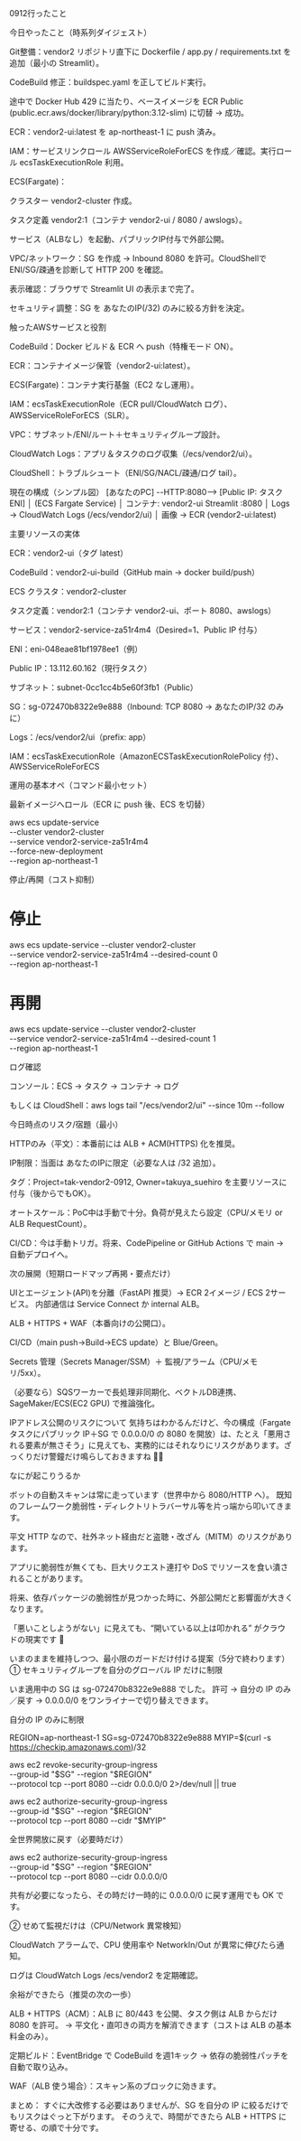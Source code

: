 0912行ったこと


今日やったこと（時系列ダイジェスト）

Git整備：vendor2 リポジトリ直下に Dockerfile / app.py / requirements.txt を追加（最小の Streamlit）。

CodeBuild 修正：buildspec.yaml を正してビルド実行。

途中で Docker Hub 429 に当たり、ベースイメージを ECR Public (public.ecr.aws/docker/library/python:3.12-slim) に切替 → 成功。

ECR：vendor2-ui:latest を ap-northeast-1 に push 済み。

IAM：サービスリンクロール AWSServiceRoleForECS を作成／確認。実行ロール ecsTaskExecutionRole 利用。

ECS(Fargate)：

クラスター vendor2-cluster 作成。

タスク定義 vendor2:1（コンテナ vendor2-ui / 8080 / awslogs）。

サービス（ALBなし）を起動、パブリックIP付与で外部公開。

VPC/ネットワーク：SG を作成 → Inbound 8080 を許可。CloudShellで ENI/SG/疎通を診断して HTTP 200 を確認。

表示確認：ブラウザで Streamlit UI の表示まで完了。

セキュリティ調整：SG を あなたのIP(/32) のみに絞る方針を決定。

触ったAWSサービスと役割

CodeBuild：Docker ビルド＆ ECR へ push（特権モード ON）。

ECR：コンテナイメージ保管（vendor2-ui:latest）。

ECS(Fargate)：コンテナ実行基盤（EC2 なし運用）。

IAM：ecsTaskExecutionRole（ECR pull/CloudWatch ログ）、AWSServiceRoleForECS（SLR）。

VPC：サブネット/ENI/ルート＋セキュリティグループ設計。

CloudWatch Logs：アプリ＆タスクのログ収集（/ecs/vendor2/ui）。

CloudShell：トラブルシュート（ENI/SG/NACL/疎通/ログ tail）。

現在の構成（シンプル図）
[あなたのPC] --HTTP:8080--> [Public IP: タスクENI]
                                 │
                          (ECS Fargate Service)
                                 │
                          コンテナ: vendor2-ui
                          Streamlit :8080
                                 │
                     Logs -> CloudWatch Logs (/ecs/vendor2/ui)
                                 │
                          画像 -> ECR (vendor2-ui:latest)

主要リソースの実体

ECR：vendor2-ui（タグ latest）

CodeBuild：vendor2-ui-build（GitHub main → docker build/push）

ECS クラスタ：vendor2-cluster

タスク定義：vendor2:1（コンテナ vendor2-ui、ポート 8080、awslogs）

サービス：vendor2-service-za51r4m4（Desired=1、Public IP 付与）

ENI：eni-048eae81bf1978ee1（例）

Public IP：13.112.60.162（現行タスク）

サブネット：subnet-0cc1cc4b5e60f3fb1（Public）

SG：sg-072470b8322e9e888（Inbound: TCP 8080 → あなたのIP/32 のみに）

Logs：/ecs/vendor2/ui（prefix: app）

IAM：ecsTaskExecutionRole（AmazonECSTaskExecutionRolePolicy 付）、AWSServiceRoleForECS

運用の基本オペ（コマンド最小セット）

最新イメージへロール（ECR に push 後、ECS を切替）

aws ecs update-service \
  --cluster vendor2-cluster \
  --service vendor2-service-za51r4m4 \
  --force-new-deployment \
  --region ap-northeast-1


停止/再開（コスト抑制）

# 停止
aws ecs update-service --cluster vendor2-cluster \
  --service vendor2-service-za51r4m4 --desired-count 0 \
  --region ap-northeast-1
# 再開
aws ecs update-service --cluster vendor2-cluster \
  --service vendor2-service-za51r4m4 --desired-count 1 \
  --region ap-northeast-1


ログ確認

コンソール：ECS → タスク → コンテナ → ログ

もしくは CloudShell：aws logs tail "/ecs/vendor2/ui" --since 10m --follow

今日時点のリスク/宿題（最小）

HTTPのみ（平文）：本番前には ALB + ACM(HTTPS) 化を推奨。

IP制限：当面は あなたのIPに限定（必要な人は /32 追加）。

タグ：Project=tak-vendor2-0912, Owner=takuya_suehiro を主要リソースに付与（後からでもOK）。

オートスケール：PoC中は手動で十分。負荷が見えたら設定（CPU/メモリ or ALB RequestCount）。

CI/CD：今は手動トリガ。将来、CodePipeline or GitHub Actions で main → 自動デプロイへ。

次の展開（短期ロードマップ再掲・要点だけ）

UIとエージェント(API)を分離（FastAPI 推奨）→ ECR 2イメージ / ECS 2サービス。
内部通信は Service Connect か internal ALB。

ALB + HTTPS + WAF（本番向けの公開口）。

CI/CD（main push→Build→ECS update）と Blue/Green。

Secrets 管理（Secrets Manager/SSM）＋ 監視/アラーム（CPU/メモリ/5xx）。

（必要なら）SQSワーカーで長処理非同期化、ベクトルDB連携、SageMaker/ECS(EC2 GPU) で推論強化。





IPアドレス公開のリスクについて
気持ちはわかるんだけど、今の構成（Fargate タスクにパブリック IP＋SG で 0.0.0.0/0 の 8080 を開放）は、たとえ「悪用される要素が無さそう」に見えても、実務的にはそれなりにリスクがあります。ざっくりだけ警鐘だけ鳴らしておきますね 🙇‍♂️

なにが起こりうるか

ボットの自動スキャンは常に走っています（世界中から 8080/HTTP へ）。
既知のフレームワーク脆弱性・ディレクトリトラバーサル等を片っ端から叩いてきます。

平文 HTTP なので、社外ネット経由だと盗聴・改ざん（MITM）のリスクがあります。

アプリに脆弱性が無くても、巨大リクエスト連打や DoS でリソースを食い潰されることがあります。

将来、依存パッケージの脆弱性が見つかった時に、外部公開だと影響面が大きくなります。

「悪いことしようがない」に見えても、“開いている以上は叩かれる” がクラウドの現実です 🙏

いまのままを維持しつつ、最小限のガードだけ付ける提案（5分で終わります）
① セキュリティグループを自分のグローバル IP だけに制限

いま適用中の SG は sg-072470b8322e9e888 でした。
許可 → 自分の IP のみ／戻す → 0.0.0.0/0 をワンライナーで切り替えできます。

自分の IP のみに制限

REGION=ap-northeast-1
SG=sg-072470b8322e9e888
MYIP=$(curl -s https://checkip.amazonaws.com)/32

aws ec2 revoke-security-group-ingress \
  --group-id "$SG" --region "$REGION" \
  --protocol tcp --port 8080 --cidr 0.0.0.0/0 2>/dev/null || true

aws ec2 authorize-security-group-ingress \
  --group-id "$SG" --region "$REGION" \
  --protocol tcp --port 8080 --cidr "$MYIP"


全世界開放に戻す（必要時だけ）

aws ec2 authorize-security-group-ingress \
  --group-id "$SG" --region "$REGION" \
  --protocol tcp --port 8080 --cidr 0.0.0.0/0


共有が必要になったら、その時だけ一時的に 0.0.0.0/0 に戻す運用でも OK です。

② せめて監視だけは（CPU/Network 異常検知）

CloudWatch アラームで、CPU 使用率や NetworkIn/Out が異常に伸びたら通知。

ログは CloudWatch Logs /ecs/vendor2 を定期確認。

余裕ができたら（推奨の次の一歩）

ALB + HTTPS（ACM）：ALB に 80/443 を公開、タスク側は ALB からだけ 8080 を許可。
→ 平文化・直叩きの両方を解消できます（コストは ALB の基本料金のみ）。

定期ビルド：EventBridge で CodeBuild を週1キック → 依存の脆弱性パッチを自動で取り込み。

WAF（ALB 使う場合）：スキャン系のブロックに効きます。

まとめ：
すぐに大改修する必要はありませんが、SG を自分の IP に絞るだけでもリスクはぐっと下がります。
そのうえで、時間ができたら ALB + HTTPS に寄せる、の順で十分です。

